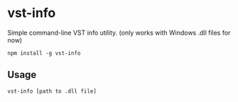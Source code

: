 # vst-info

Simple command-line VST info utility.  (only works with Windows .dll files for now)

```
npm install -g vst-info
```

## Usage

```
vst-info [path to .dll file]
```
